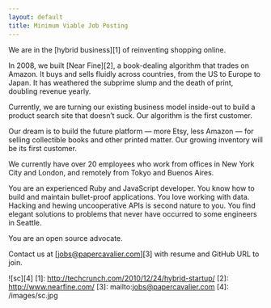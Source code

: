 ```yaml
---
layout: default
title: Minimum Viable Job Posting
---
```


We are in the [hybrid business][1] of reinventing shopping online.

In 2008, we built [Near Fine][2], a book-dealing algorithm that trades on Amazon. It buys and sells fluidly across countries, from the US to Europe to Japan. It has weathered the subprime slump and the death of print, doubling revenue yearly.

Currently, we are turning our existing business model inside-out to build a product search site that doesn’t suck. Our algorithm is the first customer.

Our dream is to build the future platform — more Etsy, less Amazon — for selling collectible books and other printed matter. Our growing inventory will be its first customer.
 
We currently have over 20 employees who work from offices in New York City and London, and remotely from Tokyo and Buenos Aires.

You are an experienced Ruby and JavaScript developer. You know how to build and maintain bullet-proof applications. You love working with data. Hacking and hewing uncooperative APIs is second nature to you. You find elegant solutions to problems that never have occurred to some engineers in Seattle.

You are an open source advocate.

Contact us at [jobs@papercavalier.com][3] with resume and GitHub URL to join.

![sc][4]
[1]: http://techcrunch.com/2010/12/24/hybrid-startup/
[2]: http://www.nearfine.com/
[3]: mailto:jobs@papercavalier.com
[4]: /images/sc.jpg
